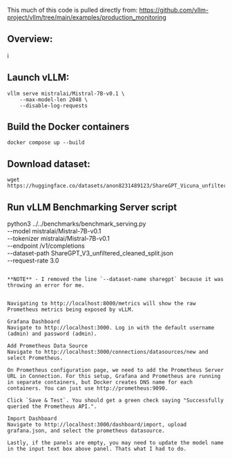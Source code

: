 This much of this code is pulled directly from: https://github.com/vllm-project/vllm/tree/main/examples/production_monitoring

## Overview: 
i


## Launch vLLM: 
```
vllm serve mistralai/Mistral-7B-v0.1 \
    --max-model-len 2048 \
    --disable-log-requests
```


## Build the Docker containers
```
docker compose up --build
```

## Download dataset: 
```
wget https://huggingface.co/datasets/anon8231489123/ShareGPT_Vicuna_unfiltered/resolve/main/ShareGPT_V3_unfiltered_cleaned_split.json
```

## Run vLLM Benchmarking Server script
python3 ../../benchmarks/benchmark_serving.py \
    --model mistralai/Mistral-7B-v0.1 \
    --tokenizer mistralai/Mistral-7B-v0.1 \
    --endpoint /v1/completions \
    --dataset-path ShareGPT_V3_unfiltered_cleaned_split.json \
    --request-rate 3.0
```

**NOTE** - I removed the line `--dataset-name sharegpt` because it was throwing an error for me. 


Navigating to http://localhost:8000/metrics will show the raw Prometheus metrics being exposed by vLLM.

Grafana Dashboard
Navigate to http://localhost:3000. Log in with the default username (admin) and password (admin).

Add Prometheus Data Source
Navigate to http://localhost:3000/connections/datasources/new and select Prometheus.

On Prometheus configuration page, we need to add the Prometheus Server URL in Connection. For this setup, Grafana and Prometheus are running in separate containers, but Docker creates DNS name for each containers. You can just use http://prometheus:9090.

Click `Save & Test`. You should get a green check saying "Successfully queried the Prometheus API.".

Import Dashboard
Navigate to http://localhost:3000/dashboard/import, upload grafana.json, and select the prometheus datasource. 

Lastly, if the panels are empty, you may need to update the model name in the input text box above panel. Thats what I had to do.  
